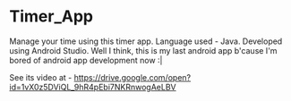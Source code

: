 # Timer_App
Manage your time using this timer app.
Language used - Java. 
Developed using Android Studio. 
Well I think, this is my last android app b'cause I'm bored of android app development now :|

See its video at - https://drive.google.com/open?id=1vX0z5DViQL_9hR4pEbi7NKRnwogAeLBV

